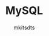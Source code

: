 ---
title: MySQL
created_time: 2025-5-1
updated_time: 2025-5-1
category: Database
tags: study node
author: mkitsdts
---